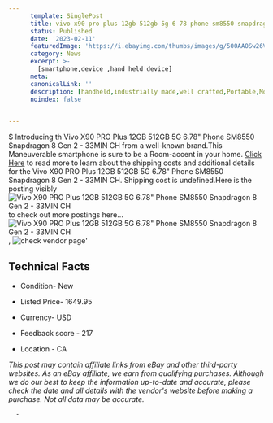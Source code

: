 ```yaml
---
      template: SinglePost
      title: vivo x90 pro plus 12gb 512gb 5g 6 78 phone sm8550 snapdragon 8 gen 2 33min ch
      status: Published
      date: '2023-02-11'
      featuredImage: 'https://i.ebayimg.com/thumbs/images/g/500AAOSw26VjfmpV/s-l225.jpg'
      category: News
      excerpt: >-
        [smartphone,device ,hand held device]
      meta:
      canonicalLink: ''
      description: [handheld,industrially made,well crafted,Portable,Mobile,Compact,Convenient,Lightweight,Maneuverable,Man-portable,Miniature,Carriable,Hand-held,Light,Holdable,Transportable,Mobile device,Pocket-sized,On-the-go,Wireless,Cordless,Compact size,Convenient size, smartphone,device ,hand held device]
      noindex: false
      

---
```

$
      Introducing th Vivo X90 PRO Plus 12GB 512GB 5G 6.78" Phone SM8550 Snapdragon 8 Gen 2 - 33MIN CH from a well-known brand.This Maneuverable smartphone is sure to be a Room-accent in your home. [Click Here](https://www.ebay.com/itm/275551875397?hash=item40282bf145%3Ag%3A500AAOSw26VjfmpV&mkevt=1&mkcid=1&mkrid=711-53200-19255-0&campid=%253CePNCampaignId%253E&customid=%253CreferenceId%253E&toolid=10049) to read more to learn about the shipping costs and additional details for the Vivo X90 PRO Plus 12GB 512GB 5G 6.78" Phone SM8550 Snapdragon 8 Gen 2 - 33MIN CH. Shipping cost is undefined.Here is the posting visibly ![Vivo X90 PRO Plus 12GB 512GB 5G 6.78" Phone SM8550 Snapdragon 8 Gen 2 - 33MIN CH](https://i.ebayimg.com/thumbs/images/g/500AAOSw26VjfmpV/s-l225.jpg) to check out more postings here... ![Vivo X90 PRO Plus 12GB 512GB 5G 6.78" Phone SM8550 Snapdragon 8 Gen 2 - 33MIN CH](https://i.ebayimg.com/images/g/500AAOSw26VjfmpV/s-l640.jpg), ![check vendor page](https://origin-galleryplus.ebayimg.com/ws/web/275551875397_2_0_1/225x225.jpg,https://origin-galleryplus.ebayimg.com/ws/web/275551875397_3_0_1/225x225.jpg,https://origin-galleryplus.ebayimg.com/ws/web/275551875397_4_0_1/225x225.jpg,https://origin-galleryplus.ebayimg.com/ws/web/275551875397_5_0_1/225x225.jpg,https://origin-galleryplus.ebayimg.com/ws/web/275551875397_6_0_1/225x225.jpg,https://origin-galleryplus.ebayimg.com/ws/web/275551875397_7_0_1/225x225.jpg)'

      

 ## Technical Facts 



     
      

 - Condition- New 


      

 - Listed Price- 1649.95 


      

 - Currency- USD 


      

 - Feedback score - 217 


      

 - Location - CA 


      
      

 *_This post may contain affiliate links from eBay and other third-party websites. As an eBay affiliate, we earn from qualifying purchases. Although we do our best to keep the information up-to-date and accurate, please check the date and all details with the vendor's website before making a purchase. Not all data may be accurate._*




      -
